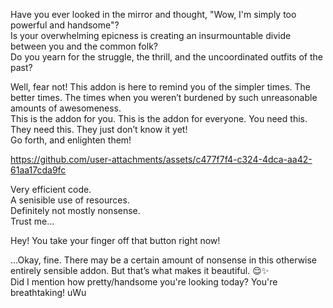 Have you ever looked in the mirror and thought, "Wow, I'm simply too powerful and handsome"?  
Is your overwhelming epicness is creating an insurmountable divide between you and the common folk?   
Do you yearn for the struggle, the thrill, and the uncoordinated outfits of the past?  
  
Well, fear not! This addon is here to remind you of the simpler times. The better times. The times when you weren’t burdened by such unreasonable amounts of awesomeness.  
This is the addon for you. This is the addon for everyone. You need this. They need this. They just don’t know it yet!  
Go forth, and enlighten them!   



https://github.com/user-attachments/assets/c477f7f4-c324-4dca-aa42-61aa17cda9fc  
  
Very efficient code.  
A senisible use of resources.  
Definitely not mostly nonsense.  
Trust me...  

        
Hey! You take your finger off that button right now!  
  
…Okay, fine. There may be a certain amount of nonsense in this otherwise entirely sensible addon. But that’s what makes it beautiful. 😌✨  
Did I mention how pretty/handsome you're looking today? You're breathtaking! uWu
